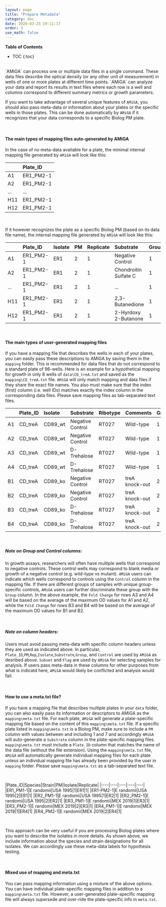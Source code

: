 ```yaml
---
layout: page
title: "Prepare Metadata"
category: doc
date: 2020-03-25 19:11:17
order: 3
use_math: false
---
```

<!-- AMiGA is covered under the GPL-3 license -->
**Table of Contents**

* TOC
{:toc}

<br />
`AMiGA` can process one or multiple data files in a single command. These data files describe the optical density (or any other unit of measurement) in wells of one or more plates at different time points. `AMiGA` can analyze your data and report its results in text files where each row is a well and columns correspond to different summary metrics or growth parameters.

If you want to take advantage of several unique features of `AMiGA`, you should also pass meta-data or information about your plates or the specific wells in those plates. This can be done automatically by `AMiGA` if it recognizes that your data corresponds to a specific Biolog PM plate.

<br />

#### The main types of mapping files auto-generated by AMiGA

In the case of no meta-data available for a plate, the minimal internal mapping file generated by `AMiGA` will look like this:

||Plate_ID|
|:---|:---|
|A1|ER1_PM2-1|
|A2|ER1_PM2-1|
|...|...|
|H11|ER1_PM2-1|
|H12|ER1_PM2-1|

<br />

If it however recognizes the plate as a specific Biolog PM (based on its data file name), the internal mapping file generated by `AMiGA` will look like this:

||Plate_ID|Isolate|PM|Replicate|Substrate|Group|Control|
|:---|:---|:---|:---|:---|:---|:---|:---|
|A1|ER1_PM2-1|ER1|2|1|Negative Control|1|1|
|A2|ER1_PM2-1|ER1|2|1|Chondroitin Sulfate C|1|0|
|...|ER1_PM2-1|ER1|2|1|...|1|0|
|H11|ER1_PM2-1|ER1|2|1|2,3-Butanedione|1|0|
|H12|ER1_PM2-1|ER1|2|1|2-Hyrdoxy 2-Butanone|1|0|

<br />

#### The main types of user-generated mapping files

If you have a mapping file that describes the wells in each of your plates, you can easily pass these descriptions to AMiGA by saving them in the `mapping` folder. This is recommended for data files that do not correspond to a standard plate of 96-wells. Here is an example for a hypothetical mapping for growth in only 8 wells of `data\CD_treA.txt` and saved as the `mapping\CD_treA.txt` file. `AMiGA` will only match mapping and data files if they share the exact file names. You also must make sure that the index (first) column (i.e. well IDs) matches exactly the index column in the corresponding data files. Please save mapping files as tab-separated text files. 

||Plate_ID|Isolate|Substrate|Ribotype|Comments|Group|Control|
|:---|:---|:---|:---|:---|:---|:---|:---|
|A1|CD_treA|CD89_wt|Negative Control|RT027|Wild-type|1|1|
|A2|CD_treA|CD89_wt|Negative Control|RT027|Wild-type|1|1|
|A3|CD_treA|CD89_wt|D-Trehalose|RT027|Wild-type|1|0|
|A4|CD_treA|CD89_wt|D-Trehalose|RT027|Wild-type|1|0|
|B1|CD_treA|CD89_ko|Negative Control|RT027|treA knock-out|2|1|
|B2|CD_treA|CD89_ko|Negative Control|RT027|treA knock-out|2|1|
|B3|CD_treA|CD89_ko|D-Trehalose|RT027|treA knock-out|2|0|
|B4|CD_treA|CD89_ko|D-Trehalose|RT027|treA knock-out|2|0|

<br />

##### Note on Group and Control columns: 
In  growth assays, researchers  will often have multiple wells that correspond to negative controls. These control wells may correspond to blank media or growth of a negative control (e.g. wild-type vs mutant). `AMiGA` users can indicate which wells correspond to controls using the `Control` column in the mapping file. If there are different groups of samples with unique group-specific controls, `AMiGA` users can further discriminate these group with the `Group` column. In the above example, the `Fold Change` for rows A3 and A4 will be based on the average of the maximum OD values for A1 and A2, while the `Fold Change` for rows B3 and B4 will be based on the average of the maximum OD values for B1 and B2.

<br />

##### Note on column headers:
Users must avoid passing meta-data with specific column headers unless they are used as indicated above. In particular, `Plate_ID`,`PM`,`Rep`,`Isolate`,`Substrate`,`Group`, and `Control` are used by `AMiGA` as desribed above. `Subset` and `Flag` are used by `AMiGA` for selecting samples for analysis. If users pass meta-data in these columns for other purposes from what is indicatd here, `AMiGA` would likely be conflicted and analysis would fail. 

<br />

#### How to use a meta.txt file?

If you have a mapping file that describes multiple plates in your `data` folder, you can also easily pass its information or descriptors to AMiGA as the `mapping\meta.txt` file. For each plate, `AMiGA` will generate a plate-specific mapping file based on the content of this `mapping\meta.txt` file. If a specific plate listed in `mapping\meta.txt` is a Biolog PM, make sure to include a `PM` column with values between and including 1 and 7 and accordingly `AMiGA` will auto-generate a `Substrate` column in the plate-specific mapping files. `mapping\meta.txt` must include a `Plate_ID` column that matches the name of the data file (without the file extension). Using the `mapping\meta.txt` file, `AMiGA` will automatically generate individual mapping files for each plate unless an individual mapping file has already been provided by the user in `mapping` folder. Please save `mapping\meta.txt` as a tab-separated text file.

<br />

|Plate_ID|Species|Strain|PM|Isolate|Replicate|
|:---|:---|:---|:---|:---|
|ER1_PM1-1|E randomii|USA 1995|1|ER1|1|
|ER1-PM2-1|E randomii|USA 1995|2|ER1|1|
|ER2_PM1-1|E randomii|USA 1995|1|ER2|1|
|ER2_PM2-1|E randomii|USA 1995|2|ER2|1|
|ER3_PM1-1|E randomii|MEX 2019|1|ER3|1|
|ER3_PM2-1|E randomii|MEX 2019|2|ER3|1|
|ER4_PM1-1|E randomii|MEX 2019|1|ER4|1|
|ER4_PM2-1|E randomii|MEX 2019|2|ER4|1|

<br />

This approach can be very useful if you are processing Biolog plates where you want to describe the isolates in more details. As shown above, we include information about the species and strain designations for all isolates. We can accordingly use these meta-data labels for hypothesis testing.

<br />

#### Mixed use of mapping and meta.txt

You can pass mapping information using a mixture of the above options. You can have individual plate-specific mapping files in addition to a `mapping\meta.txt` file. However, a user-generated plate-specific mapping file will always supersede and over-ride the plate-specific info in `meta.txt`.
